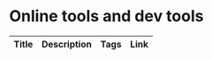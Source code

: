# Online tools and dev tools

Title | Description | Tags | Link
------------ | ------------- | ---------- | --------------


